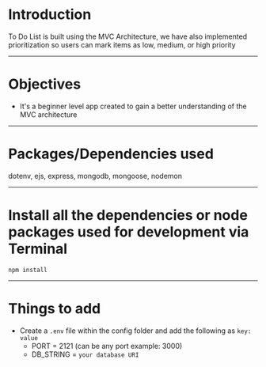 # Introduction

To Do List is built using the MVC Architecture, we have also implemented prioritization so users can mark items as low, medium, or high priority 

---

# Objectives

- It's a beginner level app created to gain a better understanding of the MVC architecture


---

# Packages/Dependencies used 

dotenv, ejs, express, mongodb, mongoose, nodemon

---

# Install all the dependencies or node packages used for development via Terminal

`npm install` 

---

# Things to add

- Create a `.env` file within the config folder and add the following as `key: value` 
  - PORT = 2121 (can be any port example: 3000) 
  - DB_STRING = `your database URI` 